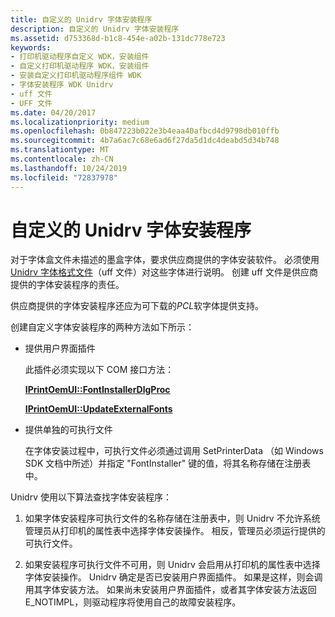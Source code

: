```yaml
---
title: 自定义的 Unidrv 字体安装程序
description: 自定义的 Unidrv 字体安装程序
ms.assetid: d753368d-b1c8-454e-a02b-131dc778e723
keywords:
- 打印机驱动程序自定义 WDK，安装组件
- 自定义打印机驱动程序 WDK，安装组件
- 安装自定义打印机驱动程序组件 WDK
- 字体安装程序 WDK Unidrv
- uff 文件
- UFF 文件
ms.date: 04/20/2017
ms.localizationpriority: medium
ms.openlocfilehash: 0b847223b022e3b4eaa40afbcd4d9798db010ffb
ms.sourcegitcommit: 4b7a6ac7c68e6ad6f27da5d1dc4deabd5d34b748
ms.translationtype: MT
ms.contentlocale: zh-CN
ms.lasthandoff: 10/24/2019
ms.locfileid: "72837978"
---
```

# <a name="customized-font-installers-for-unidrv"></a>自定义的 Unidrv 字体安装程序





对于字体盒文件未描述的墨盒字体，要求供应商提供的字体安装软件。 必须使用[Unidrv 字体格式文件](customized-font-management.md#ddk-unidrv-font-format-files-gg)（uff 文件）对这些字体进行说明。 创建 uff 文件是供应商提供的字体安装程序的责任。

供应商提供的字体安装程序还应为可下载的*PCL*软字体提供支持。

创建自定义字体安装程序的两种方法如下所示：

-   提供用户界面插件

    此插件必须实现以下 COM 接口方法：

    [**IPrintOemUI::FontInstallerDlgProc**](https://docs.microsoft.com/windows-hardware/drivers/ddi/prcomoem/nf-prcomoem-iprintoemui-fontinstallerdlgproc)

    [**IPrintOemUI::UpdateExternalFonts**](https://docs.microsoft.com/windows-hardware/drivers/ddi/prcomoem/nf-prcomoem-iprintoemui-updateexternalfonts)

-   提供单独的可执行文件

    在字体安装过程中，可执行文件必须通过调用 SetPrinterData （如 Windows SDK 文档中所述）并指定 "FontInstaller" 键的值，将其名称存储在注册表中。

Unidrv 使用以下算法查找字体安装程序：

1.  如果字体安装程序可执行文件的名称存储在注册表中，则 Unidrv 不允许系统管理员从打印机的属性表中选择字体安装操作。 相反，管理员必须运行提供的可执行文件。

2.  如果安装程序可执行文件不可用，则 Unidrv 会启用从打印机的属性表中选择字体安装操作。 Unidrv 确定是否已安装用户界面插件。 如果是这样，则会调用其字体安装方法。 如果尚未安装用户界面插件，或者其字体安装方法返回 E\_NOTIMPL，则驱动程序将使用自己的故障安装程序。

 

 




